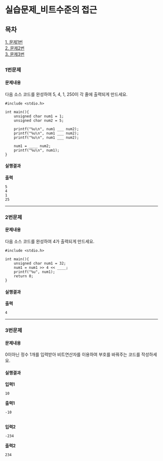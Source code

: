 # 실습문제_비트수준의 접근
## 목차
[1. 문제1번](#1번문제)  
[2. 문제2번](#2번문제)  
[3. 문제3번](#3번문제)  
##
### 1번문제
#### 문제내용
다음 소스 코드를 완성하여 5, 4, 1, 250이 각 줄에 출력되게 만드세요.
```
#include <stdio.h>

int main(){
    unsigned char num1 = 1;
    unsigned char num2 = 5;

    printf("%u\n", num1 ___ num2);
    printf("%u\n", num1 ___ num2);
    printf("%u\n", num1 ___ num2);

    num1 = ____ num2;
    printf("%u\n", num1);
}
```
#### 실행결과
**출력**
```
5
4
1
25
```
-----------
### 2번문제
#### 문제내용
다음 소스 코드를 완성하여 4가 출력되게 만드세요.
```
#include <stdio.h>

int main(){
    unsigned char num1 = 32;
    num1 = num1 >> 4 << ____;
    printf("%u", num1);
    return 0;
}
```
#### 실행결과
**출력**
```
4
```

-----------
### 3번문제
#### 문제내용
0이아닌 정수 1개를 입력받아 비트연산자를 이용하여 부호를 바꿔주는 코드를 작성하세요.
#### 실행결과
**입력1**
```
10
```
**출력1**
```
-10
```
##
**입력2**
```
-234
```
**출력2**
```
234
```
